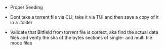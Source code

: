 




- Proper Seeding

- Dont take a torrent file via CLI, take it via TUI and then save a copy of it in a .folder

- Validate that Bitfield from torrent file is correct, aka find the actual data files and verify the sha of the bytes sections of single- and multi file mode files
